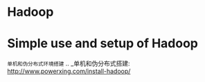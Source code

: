 # Hadoop
Simple use and setup of Hadoop
====
`单机和伪分布式环境搭建`
.. _单机和伪分布式搭建: http://www.powerxing.com/install-hadoop/
